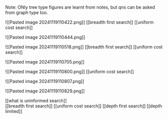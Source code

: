 Note: ONly tree type figures are learnt from notes, but qns can be asked from graph type too.

![[Pasted image 20241119110422.png]]
	[[breadth first search]]
	[[uniform cost search]]

![[Pasted image 20241119110444.png]]

![[Pasted image 20241119110518.png]]
	[[breadth first search]]
	[[uniform cost search]]

![[Pasted image 20241119110705.png]]

![[Pasted image 20241119110800.png]]
	[[uniform cost search]]

![[Pasted image 20241119110807.png]]

![[Pasted image 20241119110829.png]]


[[what is uninformed search]]	
	[[breadth first search]]
	[[uniform cost search]]
	[[depth first search]]
	[[depth limited]]
	
	
